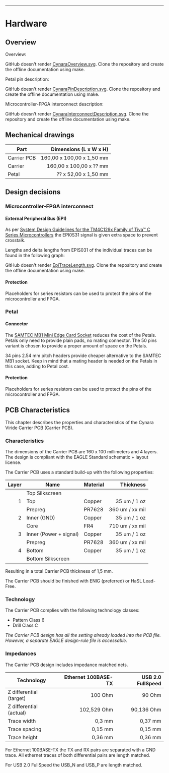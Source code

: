 ---

# Hardware

## Overview

Overview:

<object type="image/svg+xml" data="../Pictures/CynaraOverview.svg">GitHub doesn't render <a href= "../Pictures/CynaraOverview.svg">CynaraOverview.svg</a>. Clone the repository and create the offline documentation using make.</object>

Petal pin description:

<object type="image/svg+xml" data="../Pictures/CynaraPinDescription.svg">GitHub doesn't render <a href= "../Pictures/CynaraPinDescription.svg">CynaraPinDescription.svg</a>. Clone the repository and create the offline documentation using make.</object>

Microcontroller-FPGA interconnect description:

<object type="image/svg+xml" data="../Pictures/CynaraInterconnectDescription.svg">GitHub doesn't render <a href= "../Pictures/CynaraInterconnectDescription.svg">CynaraInterconnectDescription.svg</a>. Clone the repository and create the offline documentation using make.</object>

## Mechanical drawings

| Part | Dimensions (L x W x H) |
| --- | ---:|
| Carrier PCB | 160,00 x 100,00 x 1,50 mm |
| Carrier | 160,00 x 100,00 x ?? mm |
| Petal | ?? x 52,00 x 1,50 mm |

## Design decisions

### Microcontroller-FPGA interconnect

#### External Peripheral Bus (EPI)

As per [System Design Guidelines for the TM4C129x Family of Tiva™ C Series Microcontrollers](http://www.ti.com/lit/an/spma056/spma056.pdf) the EPI0S31 signal is given extra space to prevent crosstalk. 

Lengths and delta lengths from EPIS031 of the individual traces can be found in the following graph:

<object type="image/svg+xml" data="../Pictures/EpiTraceLength.svg">GitHub doesn't render <a href= "../Pictures/EpiTraceLength.svg">EpiTraceLength.svg</a>. Clone the repository and create the offline documentation using make.</object>

#### Protection

Placeholders for series resistors can be used to protect the pins of the microcontroller and FPGA.

### Petal

#### Connector

The [SAMTEC MB1 Mini Edge Card Socket](https://www.samtec.com/products/mb1) reduces the cost of the Petals. 
Petals only need to provide plain pads, no mating connector.
The 50 pins variant is chosen to provide a proper amount of space on the Petals.

34 pins 2.54 mm pitch headers provide cheaper alternative to the SAMTEC MB1 socket. 
Keep in mind that a mating header is needed on the Petals in this case, adding to Petal cost.

#### Protection

Placeholders for series resistors can be used to protect the pins of the microcontroller and FPGA.

## PCB Characteristics

This chapter describes the properties and characteristics of the Cynara Viride Carrier PCB (Carrier PCB).

### Characteristics

The dimensions of the Carrier PCB are 160 x 100 millimeters and 4 layers.
The design is compliant with the EAGLE Standard schematic + layout license.

The Carrier PCB uses a standard build-up with the following properties:

| Layer | Name | Material | Thickness |
| ---:| --- | --- | ---:|
|| Top Silkscreen |||
| 1 | Top | Copper | 35 um / 1 oz | 
|| Prepreg | PR7628 | 360 um / xx mil |
| 2 | Inner (GND) | Copper | 35 um / 1 oz |
|| Core | FR4 | 710 um / xx mil |
| 3 | Inner (Power + signal) | Copper | 35 um / 1 oz |
|| Prepreg | PR7628 | 360 um / xx mil |
| 4 | Bottom | Copper | 35 um / 1 oz |
|| Bottom Silkscreen |||

Resulting in a total Carrier PCB thickness of 1,5 mm.

The Carrier PCB should be finished with ENIG (preferred) or HaSL Lead-Free.

### Technology

The Carrier PCB complies with the following technology classes:

* Pattern Class 6
* Drill Class C

*The Carrier PCB design has all the setting already loaded into the PCB file. However, a separate EAGLE design-rule file is accessable.*

### Impedances

The Carrier PCB design includes impedance matched nets.

| Technology | Ethernet 100BASE-TX | USB 2.0 FullSpeed |
| --- | ---:| ---:|
| Z differential (target) | 100 Ohm | 90 Ohm |
| Z differential (actual) | 102,529 Ohm | 90,136 Ohm |
| Trace width | 0,3 mm | 0,37 mm |
| Trace spacing | 0,15 mm | 0,15 mm |
| Trace height | 0,36 mm | 0,36 mm |

For Ethernet 100BASE-TX the TX and RX pairs are separated with a GND trace.
All ethernet traces of both differential pairs are length matched.

For USB 2.0 FullSpeed the USB_N and USB_P are length matched.









